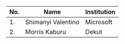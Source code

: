 | No. | Name                   | Institution            |
| --- |------------------------|------------------------|
| 1.  | Shimanyi Valentino     | Microsoft              | 
| 2.  | Morris Kaburu          | Dekut                       |
